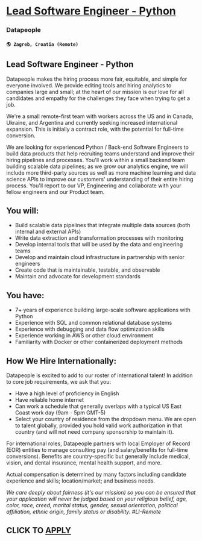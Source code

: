 # [Lead Software Engineer - Python](https://www.remotewlb.com/apply/lead-software-engineer-python-39089)  
### Datapeople  
#### `🌎 Zagreb, Croatia (Remote)`  

## Lead Software Engineer - Python

Datapeople makes the hiring process more fair, equitable, and simple for everyone involved. We provide editing tools and hiring analytics to companies large and small; at the heart of our mission is our love for all candidates and empathy for the challenges they face when trying to get a job.

We're a small remote-first team with workers across the US and in Canada, Ukraine, and Argentina and currently seeking increased international expansion. This is initially a contract role, with the potential for full-time conversion.

We are looking for experienced Python / Back-end Software Engineers to build data products that help recruiting teams understand and improve their hiring pipelines and processes. You'll work within a small backend team building scalable data pipelines; as we grow our analytics engine, we will include more third-party sources as well as more machine learning and data science APIs to improve our customers' understanding of their entire hiring process. You'll report to our VP, Engineering and collaborate with your fellow engineers and our Product team.

## You will:

  * Build scalable data pipelines that integrate multiple data sources (both internal and external APIs)
  * Write data extraction and transformation processes with monitoring
  * Develop internal tools that will be used by the data and engineering teams
  * Develop and maintain cloud infrastructure in partnership with senior engineers
  * Create code that is maintainable, testable, and observable
  * Maintain and advocate for development standards

## You have:

  * 7+ years of experience building large-scale software applications with Python
  * Experience with SQL and common relational database systems
  * Experience with debugging and data flow optimization skills
  * Experience working in AWS or other cloud environment
  * Familiarity with Docker or other containerized deployment methods

## How We Hire Internationally:

Datapeople is excited to add to our roster of international talent! In addition to core job requirements, we ask that you:

  * Have a high level of proficiency in English
  * Have reliable home internet
  * Can work a schedule that generally overlaps with a typical US East Coast work day (9am - 5pm GMT-5)
  * Select your country of residence from the dropdown menu. We are open to talent globally, provided you hold valid work authorization in that country (and will not need company sponsorship to maintain it).

For international roles, Datapeople partners with local Employer of Record (EOR) entities to manage consulting pay (and salary/benefits for full-time conversions). Benefits are country-specific but generally include medical, vision, and dental insurance, mental health support, and more.

Actual compensation is determined by many factors including candidate experience and skills; location/market; and business needs.

_We care deeply about fairness (it's our mission) so you can be ensured that your application will never be judged based on your religious belief, age, color, race, creed, marital status, gender, sexual orientation, political affiliation, ethnic origin, family status or disability. #LI-Remote_

  
## CLICK TO [APPLY](https://www.remotewlb.com/apply/lead-software-engineer-python-39089)

